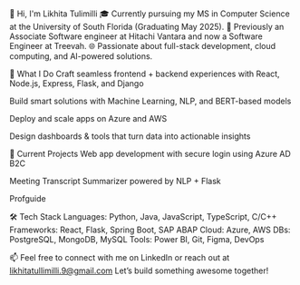 👋 Hi, I'm Likhita Tulimilli
🎓 Currently pursuing my MS in Computer Science at the University of South Florida (Graduating May 2025).
💼 Previously an Associate Software engineer at Hitachi Vantara and now a Software Engineer at Treevah.
🌐 Passionate about full-stack development, cloud computing, and AI-powered solutions.

🚀 What I Do
Craft seamless frontend + backend experiences with React, Node.js, Express, Flask, and Django

Build smart solutions with Machine Learning, NLP, and BERT-based models

Deploy and scale apps on Azure and AWS

Design dashboards & tools that turn data into actionable insights

🔧 Current Projects
Web app development with secure login using Azure AD B2C

Meeting Transcript Summarizer powered by NLP + Flask

Profguide

🛠 Tech Stack
Languages: Python, Java, JavaScript, TypeScript, C/C++
Frameworks: React, Flask, Spring Boot, SAP ABAP
Cloud: Azure, AWS
DBs: PostgreSQL, MongoDB, MySQL
Tools: Power BI, Git, Figma, DevOps

📫 Feel free to connect with me on LinkedIn or reach out at likhitatullimilli.9@gmail.com
Let’s build something awesome together!

